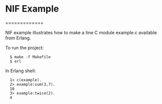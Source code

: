 # NIF Example
=============

NIF example illustrates how to make a tine C module example.c available from Erlang.

To run the project:
```
  $ make -f Makefile
  $ erl
```

In Erlang shell:
```
  1> c(example).
  2> example:sum(3,7).
  10
  3> example:twice(2).
  4
```